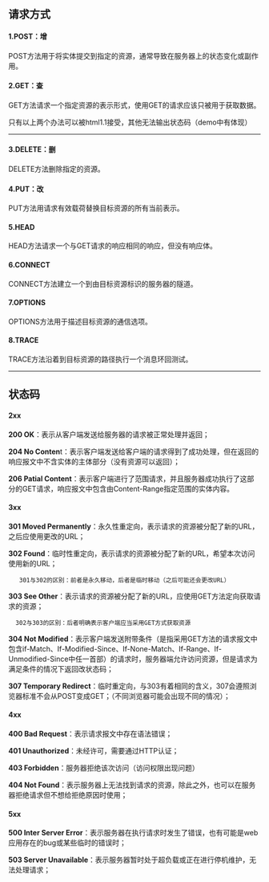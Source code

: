## 请求方式

#### 1.POST：增

POST方法用于将实体提交到指定的资源，通常导致在服务器上的状态变化或副作用。

#### 2.GET：查
GET方法请求一个指定资源的表示形式，使用GET的请求应该只被用于获取数据。



只有以上两个办法可以被html1.1接受，其他无法输出状态码（demo中有体现）

---

#### 3.DELETE：删
DELETE方法删除指定的资源。

#### 4.PUT：改
PUT方法用请求有效载荷替换目标资源的所有当前表示。

#### 5.HEAD
HEAD方法请求一个与GET请求的响应相同的响应，但没有响应体。

#### 6.CONNECT
CONNECT方法建立一个到由目标资源标识的服务器的隧道。

#### 7.OPTIONS
OPTIONS方法用于描述目标资源的通信选项。

#### 8.TRACE
TRACE方法沿着到目标资源的路径执行一个消息环回测试。



---

## 状态码

#### 2xx 

**200 OK**：表示从客户端发送给服务器的请求被正常处理并返回；

**204 No Conten**t：表示客户端发送给客户端的请求得到了成功处理，但在返回的响应报文中不含实体的主体部分（没有资源可以返回）；

**206 Patial Content**：表示客户端进行了范围请求，并且服务器成功执行了这部分的GET请求，响应报文中包含由Content-Range指定范围的实体内容。

#### 3xx 

**301 Moved Permanently**：永久性重定向，表示请求的资源被分配了新的URL，之后应使用更改的URL；

**302 Found**：临时性重定向，表示请求的资源被分配了新的URL，希望本次访问使用新的URL；

       301与302的区别：前者是永久移动，后者是临时移动（之后可能还会更改URL）

**303 See Other**：表示请求的资源被分配了新的URL，应使用GET方法定向获取请求的资源；

      302与303的区别：后者明确表示客户端应当采用GET方式获取资源

**304 Not Modified**：表示客户端发送附带条件（是指采用GET方法的请求报文中包含if-Match、If-Modified-Since、If-None-Match、If-Range、If-Unmodified-Since中任一首部）的请求时，服务器端允许访问资源，但是请求为满足条件的情况下返回改状态码；

**307 Temporary Redirect**：临时重定向，与303有着相同的含义，307会遵照浏览器标准不会从POST变成GET；（不同浏览器可能会出现不同的情况）；

#### 4xx

**400 Bad Request**：表示请求报文中存在语法错误；

**401 Unauthorized**：未经许可，需要通过HTTP认证；

**403 Forbidden**：服务器拒绝该次访问（访问权限出现问题）

**404 Not Found**：表示服务器上无法找到请求的资源，除此之外，也可以在服务器拒绝请求但不想给拒绝原因时使用；

#### 5xx 

**500 Inter Server Error**：表示服务器在执行请求时发生了错误，也有可能是web应用存在的bug或某些临时的错误时；

**503 Server Unavailable**：表示服务器暂时处于超负载或正在进行停机维护，无法处理请求；